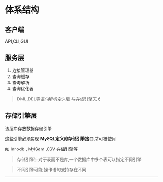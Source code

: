 # 体系结构

## 客户端

API,CLI,GUI

## 服务层

1. 连接管理器
2. 查询缓存
3. 查询解析
4. 查询优化器

> DML,DDL等语句解析定义层
> 与存储引擎无关

## 存储引擎层

该层中存放数据存储引擎

这些引擎必须实现 **MySQL定义的存储引擎接口**,才可被使用

如 Innodb , MyISam ,CSV 存储引擎等

> 存储引擎针对于表而不是库,一个数据库中多个表可以指定不同引擎

> 不同引擎可能 操作语句支持存在不同

--------------


